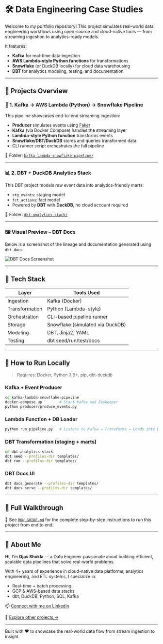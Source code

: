 # 🛠️ Data Engineering Case Studies

Welcome to my portfolio repository! This project simulates real-world data engineering workflows using open-source and cloud-native tools — from streaming ingestion to analytics-ready models.

It features:
- **Kafka** for real-time data ingestion
- **AWS Lambda-style Python functions** for transformations
- **Snowflake** (or DuckDB locally) for cloud data warehousing
- **DBT** for analytics modeling, testing, and documentation

---

## 🚀 Projects Overview

### 📡 1. Kafka → AWS Lambda (Python) → Snowflake Pipeline

This pipeline showcases end-to-end streaming ingestion:
- **Producer** simulates events using [Faker](https://faker.readthedocs.io/)
- **Kafka** (via Docker Compose) handles the streaming layer
- **Lambda-style Python function** transforms events
- **Snowflake/DBT/DuckDB** stores and queries transformed data
- CLI runner script orchestrates the full pipeline

📂 Folder: [`kafka-lambda-snowflake-pipeline/`](./kafka-lambda-snowflake-pipeline)

---

### 📊 2. DBT + DuckDB Analytics Stack

This DBT project models raw event data into analytics-friendly marts:
- `stg_events`: staging model
- `fct_actions`: fact model
- Powered by **DBT** with **DuckDB**, no cloud account required

📂 Folder: [`dbt-analytics-stack/`](./dbt-analytics-stack)

---

### 🖼️ Visual Preview – DBT Docs

Below is a screenshot of the lineage and documentation generated using `dbt docs`:

![DBT Docs Screenshot](assets/dbt_docs_screenshot.png)

---

## 🧱 Tech Stack

| Layer         | Tools Used                                      |
|---------------|--------------------------------------------------|
| Ingestion     | Kafka (Docker)                                  |
| Transformation| Python (Lambda-style)                           |
| Orchestration | CLI-based pipeline runner                       |
| Storage       | Snowflake (simulated via DuckDB)                |
| Modeling      | DBT, Jinja2, YAML                               |
| Testing       | dbt seed/run/test/docs                          |

---

## 🧪 How to Run Locally

> Requires: Docker, Python 3.9+, pip, dbt-duckdb

### Kafka + Event Producer

```bash
cd kafka-lambda-snowflake-pipeline
docker-compose up        # Start Kafka and Zookeeper
python producer/produce_events.py
```

### Lambda Function + DB Loader

```bash
python run_pipeline.py   # Listens to Kafka → Transforms → Loads into DuckDB
```

### DBT Transformation (staging + marts)

```bash
cd dbt-analytics-stack
dbt seed --profiles-dir templates/
dbt run --profiles-dir templates/
```

### DBT Docs UI

```bash
dbt docs generate --profiles-dir templates/
dbt docs serve --profiles-dir templates/
```

---

## 📘 Full Walkthrough

📖 See [`RUN_GUIDE.md`](./RUN_GUIDE.md) for the complete step-by-step instructions to run this project from end to end.

---

## 👤 About Me

Hi, I'm **Ojas Shukla** — a Data Engineer passionate about building efficient, scalable data pipelines that solve real-world problems.

With 4+ years of experience in cloud-native data platforms, analytics engineering, and ETL systems, I specialize in:
- Real-time + batch processing
- GCP & AWS-based data stacks
- dbt, DuckDB, Python, SQL, Kafka

📫 [Connect with me on LinkedIn](https://www.linkedin.com/in/ojasshukla01)

🧰 [Explore other projects →](https://github.com/ojasshukla01)

---

Built with ❤️ to showcase the real-world data flow from stream ingestion to insight.
